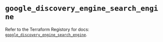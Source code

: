 # `google_discovery_engine_search_engine`

Refer to the Terraform Registory for docs: [`google_discovery_engine_search_engine`](https://registry.terraform.io/providers/hashicorp/google/5.21.0/docs/resources/discovery_engine_search_engine).

